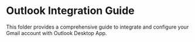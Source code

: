 # Outlook Integration Guide
This folder provides a comprehensive guide to integrate and configure your Gmail account with Outlook Desktop App. 
